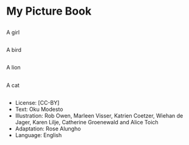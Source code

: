# My Picture Book

##
A girl

##
A bird

##
A lion

##
A cat

##
* License: [CC-BY]
* Text: Oku Modesto
* Illustration: Rob Owen, Marleen Visser, Katrien Coetzer, Wiehan de Jager, Karen Lilje, Catherine Groenewald and Alice Toich
* Adaptation: Rose Alungho
* Language: English
